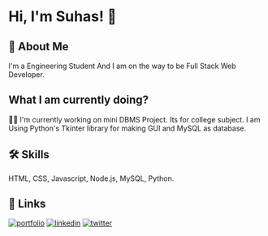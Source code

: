 
# Hi, I'm Suhas! 👋


## 🚀 About Me
I'm a Engineering Student And I am on the way to be Full Stack Web Developer.


## What I am currently doing?
👩‍💻 I'm currently working on mini DBMS Project. Its for college subject. I am Using Python's Tkinter library for making GUI and MySQL as database. 


## 🛠 Skills
HTML, CSS, Javascript, Node.js, MySQL, Python.


## 🔗 Links
[![portfolio](https://img.shields.io/badge/my_portfolio-000?style=for-the-badge&logo=ko-fi&logoColor=white)]()
[![linkedin](https://img.shields.io/badge/linkedin-0A66C2?style=for-the-badge&logo=linkedin&logoColor=white)](https://www.linkedin.com/in/khobragadesuhas)
[![twitter](https://img.shields.io/badge/twitter-1DA1F2?style=for-the-badge&logo=twitter&logoColor=white)](https://twitter.com/suhaasya/)


